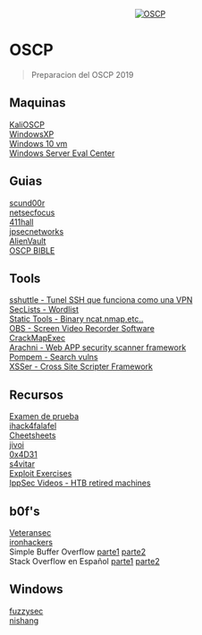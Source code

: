 <p align="center">
<a href="https://www.offensive-security.com/information-security-certifications/oscp-offensive-security-certified-professional/"><img src="https://www.offensive-security.com/wp-content/uploads/2015/09/Offsec-Red-Site-Logo-2015-3001.png" title="OSCP" alt="OSCP"></a>
</p>

# OSCP
> Preparacion del OSCP 2019

## Maquinas
[KaliOSCP](https://images.offensive-security.com/pwk-kali-vm.7z)
<br>
[WindowsXP](https://www.makeuseof.com/tag/download-windows-xp-for-free-and-legally-straight-from-microsoft-si/)
<br>
[Windows 10 vm](https://developer.microsoft.com/es-es/windows/downloads/virtual-machines)
<br>
[Windows Server Eval Center](https://www.microsoft.com/es-xl/evalcenter/evaluate-windows-server-2019)

## Guias
[scund00r](https://scund00r.com/all/oscp/2018/02/25/passing-oscp.html)
<br>
[netsecfocus](https://www.netsecfocus.com/oscp/2019/03/29/The_Journey_to_Try_Harder-_TJNulls_Preparation_Guide_for_PWK_OSCP.html)
<br>
[411hall](https://411hall.github.io/OSCP-Preparation/)
<br>
[jpsecnetworks](https://www.jpsecnetworks.com/)
<br>
[AlienVault](https://www.alienvault.com/blogs/security-essentials/how-to-prepare-to-take-the-oscp)
<br> 
[OSCP BIBLE](https://github.com/mohitkhemchandani/OSCP_BIBLE)

## Tools
[sshuttle - Tunel SSH que funciona como una VPN](https://github.com/sshuttle/sshuttle)
<br>
[SecLists - Wordlist](https://github.com/danielmiessler/SecLists)
<br>
[Static Tools - Binary ncat,nmap,etc..](https://github.com/ZephrFish/static-tools)
<br>
[OBS - Screen Video Recorder Software](https://obsproject.com/)
<br>
[CrackMapExec](https://github.com/byt3bl33d3r/CrackMapExec)
<br>
[Arachni - Web APP security scanner framework](https://www.arachni-scanner.com/download/)
<br>
[Pompem - Search vulns](https://github.com/rfunix/Pompem)
<br>
[XSSer - Cross Site Scripter Framework](https://github.com/epsylon/xsser)

## Recursos
[Examen de prueba](https://www.hackplayers.com/2018/08/examen-de-prueba-para-estudiantes-del-OSCP.html)
<br>
[ihack4falafel](https://github.com/ihack4falafel/OSCP)
<br>
[Cheetsheets](https://ired.team/offensive-security-experiments/offensive-security-cheetsheets)
<br>
[jivoi](https://github.com/jivoi/pentest)
<br>
[0x4D31](https://github.com/0x4D31/awesome-oscp#oscp-reviews-and-guides)
<br>
[s4vitar](https://gist.github.com/s4vitar/b88fefd5d9fbbdcc5f30729f7e06826e)
<br>
[Exploit Exercises](https://github.com/FFY00/exploit-exercises)
<br>
[IppSec Videos - HTB retired machines](https://www.youtube.com/channel/UCa6eh7gCkpPo5XXUDfygQQA/videos)
<br>

## b0f's
[Veteransec](https://veteransec.com/2018/09/10/32-bit-windows-buffer-overflows-made-easy/)
<br>
[ironhackers](https://ironhackers.es/tutoriales/preparacion-oscp-windows-buffer-overflow/)
<br>
Simple Buffer Overflow [parte1](https://mega.nz/#!2dMDUSAQ!Cj_7jFtjKMq0VtFpG6N9jykJZCI12JyfVum8jrpJPsE) [parte2](https://mega.nz/#!yUFzxSra!gba7t__lHtRAgjmjcuGXvfXkcZi3SRPiMo5bnLMFm9E)
<br>
Stack Overflow en Español [parte1](https://youtu.be/7KZ5LCFr6Sw) [parte2](https://www.youtube.com/watch?v=eajvZQNoUq0)

## Windows
[fuzzysec](https://www.fuzzysecurity.com/tutorials/16.html)
<br>
[nishang](https://github.com/samratashok/nishang/blob/master/README.md)
